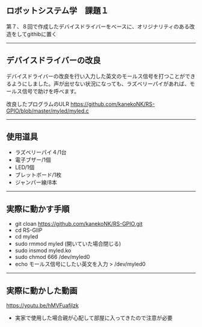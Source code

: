 ## ロボットシステム学　課題１

第７、８回で作成したデバイスドライバーをベースに、オリジナリティのある改造をしてgithibに置く

---

## デバイスドライバーの改良

デバイスドライバーの改良を行い入力した英文のモールス信号を打つことができるようにしました。声が出せない状況になっても、ラズベリーパイがあれば、モールス信号で助けを呼べます。

改良したプログラムのULR
https://github.com/kanekoNK/RS-GPIO/blob/master/myled/myled.c

---

## 使用道具
 * ラズベリーパイ４/1台
 * 電子ブザー/1個
 * LED/1個
 * ブレットボード/1枚
 * ジャンパー線/8本

---

## 実際に動かす手順

 * git cloan https://github.com/kanekoNK/RS-GPIO.git
 * cd RS-GIIP
 * cd myled
 * sudo rmmod myled  (開いていた場合閉じる)
 * sudo insmod myled.ko
 * sudo chmod 666 /dev/myled0
 * echo モールス信号にしたい英文を入力 > /dev/myled0
 
---
## 実際に動かした動画
https://youtu.be/hMVFuafjlzk

 * 実家で使用した場合親が心配して部屋に入ってきたので注意が必要
